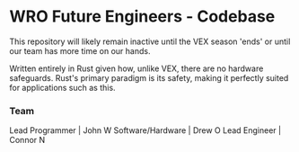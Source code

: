 # WRO Future Engineers - Codebase
This repository will likely remain inactive until the VEX season 'ends' or until our team has more time on our hands. 

Written entirely in Rust given how, unlike VEX, there are no hardware safeguards. Rust's primary paradigm is its safety, making it perfectly suited for applications such as this.


### Team
Lead Programmer   | John W
Software/Hardware | Drew O
Lead Engineer     | Connor N
